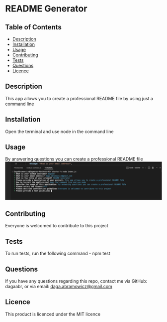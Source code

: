 # README Generator

  ## Table of Contents
  * [Description](#description)
  * [Installation](#installation)
  * [Usage](#usage)
  * [Contributing](#contributing)
  * [Tests](#test)
  * [Questions](#questions)
  * [Licence](#licence)

  ## Description
  This app allows you to create a professional README file by using just a command line

  ## Installation
  Open the terminal and use node in the command line

  ## Usage
  By answering questions you can create a professional README file
  ![README-Generator](./starter/usage.png "Usage")

  ## Contributing
  Everyone is welcomed to contribute to this project

  ## Tests
  To run tests, run the following command - npm test

  ## Questions
  If you have any questions regarding this repo, contact me via GitHub: dagaabr, or via email: daga.abramowicz@gmail.com

  ## Licence
  This product is licenced under the MIT licence
